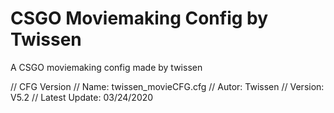 # CSGO Moviemaking Config by Twissen
 A CSGO moviemaking config made by twissen

// CFG Version
// Name: twissen_movieCFG.cfg
// Autor: Twissen
// Version: V5.2
// Latest Update: 03/24/2020
